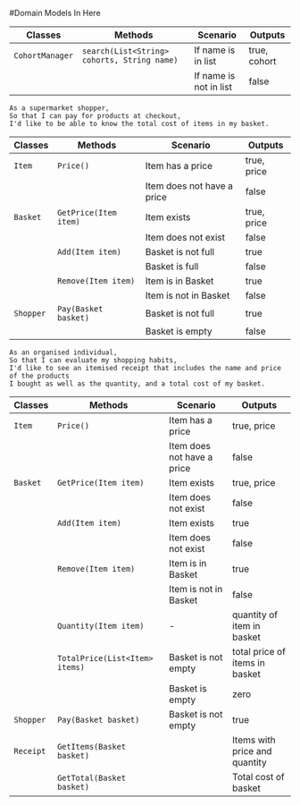#Domain Models In Here

| Classes         | Methods                                     | Scenario               | Outputs			|
|-----------------|---------------------------------------------|------------------------|------------------|
| `CohortManager` | `search(List<String> cohorts, String name)` | If name is in list     | true, cohort		|
|                 |                                             | If name is not in list | false			|

```
As a supermarket shopper,
So that I can pay for products at checkout,
I'd like to be able to know the total cost of items in my basket.
```

| Classes         | Methods                                     | Scenario					 | Outputs	    |
|-----------------|---------------------------------------------|----------------------------|--------------|
|`Item`			  | `Price()`									| Item has a price		     | true, price  |
|                 |                                             | Item does not have a price | false        |
|`Basket`		  |	`GetPrice(Item item)`						| Item exists				 | true, price  |
|				  |												| Item does not exist		 | false	    |
|				  | `Add(Item item)`							| Basket is not full		 | true		    |
|				  |												| Basket is full			 | false	    |
|				  | `Remove(Item item)`							| Item is in Basket			 | true		    |
|				  |												| Item is not in Basket		 | false	    |
|`Shopper`		  | `Pay(Basket basket)`						| Basket is not full		 | true		    |
|				  |												| Basket is empty			 | false	    |

```
As an organised individual,
So that I can evaluate my shopping habits,
I'd like to see an itemised receipt that includes the name and price of the products
I bought as well as the quantity, and a total cost of my basket.
```

| Classes	| Methods							| Scenario						| Outputs
|-----------|-----------------------------------|-------------------------------|--------
|`Item`		| `Price()`							| Item has a price				| true, price
|			|									| Item does not have a price	| false
|`Basket`   | `GetPrice(Item item)`				| Item exists					| true, price
|			|									| Item does not exist			| false
|			| `Add(Item item)`					| Item exists					| true
|			|									| Item does not exist			| false
|			| `Remove(Item item)`				| Item is in Basket				| true
|			|									| Item is not in Basket			| false
|			| `Quantity(Item item)`				| -								| quantity of item in basket
|			| `TotalPrice(List<Item> items)`	| Basket is not empty			| total price of items in basket
|			|									| Basket is empty				| zero
|`Shopper`	| `Pay(Basket basket)`				| Basket is not empty			| true
|`Receipt`  | `GetItems(Basket basket)`			|								| Items with price and quantity
|			| `GetTotal(Basket basket)`			|								| Total cost of basket
